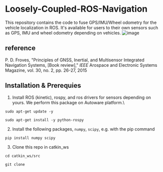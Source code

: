 # Loosely-Coupled-ROS-Navigation
This repository contains the code to fuse GPS/IMU/Wheel odometry for the vehicle localization in ROS. It's available for users to their own sensors such as GPS, IMU and wheel odometry depending on vehicles.
![image](https://github.com/Xiang4587/Loosely-Coupled-ROS-Navigation/blob/master/doc/Fusion_in_ROS.png)
## reference
P. D. Froves, "Principles of GNSS, Inertial, and Multisensor Integrated Navigation Systems, [Book review]," _IEEE_ Arospace and Electronic Systems Magazine, vol. 30, no. 2, pp. 26-27, 2015

## Installation & Prerequies
1. Install ROS (kinetic), rospy, and ros drivers for sensors depending on yours. We perform this package on Autoware platform.\
```
sudo apt-get update -y
```
```
sudo apt-get install -y python-rospy
```
2. Install the following packages, `numpy`, `scipy`, e.g. with the pip command
```
pip install numpy scipy 
```
3. Clone this repo in catkin_ws
```
cd catkin_ws/src
```
```
git clone 
```
